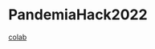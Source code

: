 # PandemiaHack2022

[colab](https://colab.research.google.com/drive/12fib-WBfWvsbRb4x-7Rm6PXlKeLfGmz-)
